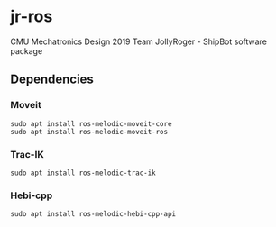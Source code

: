 # jr-ros
CMU Mechatronics Design 2019 Team JollyRoger - ShipBot software package

## Dependencies

### Moveit
```
sudo apt install ros-melodic-moveit-core
sudo apt install ros-melodic-moveit-ros
```

### Trac-IK
```
sudo apt install ros-melodic-trac-ik
```

### Hebi-cpp
```
sudo apt install ros-melodic-hebi-cpp-api
```


